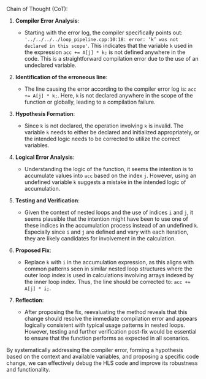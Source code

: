 Chain of Thought (CoT):

1. **Compiler Error Analysis**:
   - Starting with the error log, the compiler specifically points out: `'../../../../loop_pipeline.cpp:10:18: error: ‘k’ was not declared in this scope'`. This indicates that the variable `k` used in the expression `acc += A[j] * k;` is not defined anywhere in the code. This is a straightforward compilation error due to the use of an undeclared variable.

2. **Identification of the erroneous line**:
   - The line causing the error according to the compiler error log is: `acc += A[j] * k;`. Here, `k` is not declared anywhere in the scope of the function or globally, leading to a compilation failure.

3. **Hypothesis Formation**:
   - Since `k` is not declared, the operation involving `k` is invalid. The variable `k` needs to either be declared and initialized appropriately, or the intended logic needs to be corrected to utilize the correct variables.

4. **Logical Error Analysis**:
   - Understanding the logic of the function, it seems the intention is to accumulate values into `acc` based on the index `j`. However, using an undefined variable `k` suggests a mistake in the intended logic of accumulation.

5. **Testing and Verification**:
   - Given the context of nested loops and the use of indices `i` and `j`, it seems plausible that the intention might have been to use one of these indices in the accumulation process instead of an undefined `k`. Especially since `i` and `j` are defined and vary with each iteration, they are likely candidates for involvement in the calculation.

6. **Proposed Fix**:
   - Replace `k` with `i` in the accumulation expression, as this aligns with common patterns seen in similar nested loop structures where the outer loop index is used in calculations involving arrays indexed by the inner loop index. Thus, the line should be corrected to: `acc += A[j] * i;`.

7. **Reflection**:
   - After proposing the fix, reevaluating the method reveals that this change should resolve the immediate compilation error and appears logically consistent with typical usage patterns in nested loops. However, testing and further verification post-fix would be essential to ensure that the function performs as expected in all scenarios.

By systematically addressing the compiler error, forming a hypothesis based on the context and available variables, and proposing a specific code change, we can effectively debug the HLS code and improve its robustness and functionality.